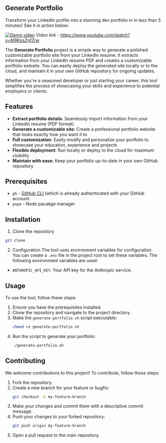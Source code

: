 ## Generate Portfolio

Transform your LinkedIn profile into a stunning dev portfolio in  in less than 5 minutes! See it in action below:

[![Demo video](http://img.youtube.com/vi/M9KssZnfZrw/maxresdefault.jpg)](https://www.youtube.com/watch?v=M9KssZnfZrw)
*Video link - https://www.youtube.com/watch?v=M9KssZnfZrw*

The **Generate Portfolio** project is a simple way to generate a polished customizable portfolio site from your LinkedIn resume. It extracts information from your LinkedIn resume PDF and creates a customizable portfolio website. You can easily deploy the generated site locally or to the cloud, and maintain it in your own GitHub repository for ongoing updates.

Whether you're a seasoned developer or just starting your career, this tool simplifies the process of showcasing your skills and experience to potential employers or clients.

## Features
* **Extract portfolio details**: Seamlessly import information from your LinkedIn resume (PDF format)
* **Generate a customizable site**: Create a professional portfolio website that looks exactly how you want it to
* **Full customization**: Easily modify and personalize your portfolio to showcase your education, experience and projects
* **Flexible deployment**: Run locally or deploy to the cloud for maximum visibility
* **Maintain with ease**: Keep your portfolio up-to-date in your own GitHub repository

## Prerequisites
- `gh` - [GitHub CLI](https://cli.github.com/) (which is already authenticated with your GitHub account.
- `pnpm` - Node pacakge manager

## Installation 
1. Clone the repository
```bash
git clone
```

2. Configuration
The tool uses environment variables for configuration. You can create a `.env` file in the project root to set these variables. The following environment variables are used:
- `ANTHROPIC_API_KEY`: Your API key for the Anthropic service.

## Usage
To use the tool, follow these steps:
1. Ensure you have the prerequisites installed.
2. Clone the repository and navigate to the project directory.
3. Make the `generate-portfolio.sh` script executable:
   ```bash
   chmod +x generate-portfolio.sh
   ```
4. Run the script to generate your portfolio:
   ```bash
   ./generate-portfolio.sh
   ```

## Contributing
We welcome contributions to this project! To contribute, follow these steps:
1. Fork the repository.
2. Create a new branch for your feature or bugfix:
   ```bash
   git checkout -b my-feature-branch
   ```
3. Make your changes and commit them with a descriptive commit message.
4. Push your changes to your forked repository:
   ```bash
   git push origin my-feature-branch
   ```
5. Open a pull request to the main repository.

